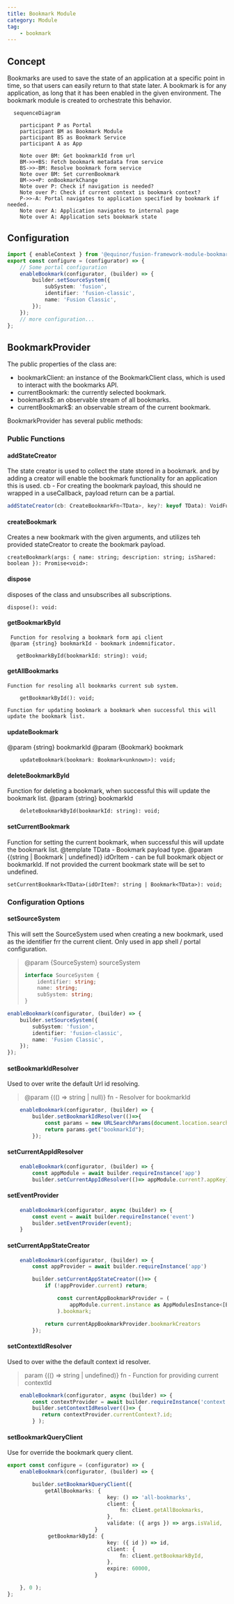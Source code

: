 ```yaml
---
title: Bookmark Module
category: Module
tag:
    - bookmark
---
```


## Concept

Bookmarks are used to save the state of an application at a specific point in time, so that users can easily return to that state later. A bookmark is for any application, as long that it has been enabled in the given environment. The bookmark module is created to orchestrate this behavior.

```mermaid
  sequenceDiagram

    participant P as Portal
    participant BM as Bookmark Module
    participant BS as Bookmark Service
    participant A as App

    Note over BM: Get bookmarkId from url
    BM->>+BS: Fetch bookmark metadata from service
    BS->>-BM: Resolve bookmark form service
    Note over BM: Set currenBookmark
    BM->>+P: onBookmarkChange
    Note over P: Check if navigation is needed?
    Note over P: Check if current context is bookmark context?
    P->>-A: Portal navigates to application specified by bookmark if needed.
    Note over A: Application navigates to internal page
    Note over A: Application sets bookmark state

```

## Configuration

```ts
import { enableContext } from '@equinor/fusion-framework-module-bookmark';
export const configure = (configurator) => {
    // Some portal configuration
    enableBookmark(configurator, (builder) => {
        builder.setSourceSystem({
            subSystem: 'fusion',
            identifier: 'fusion-classic',
            name: 'Fusion Classic',
        });
    });
    // more configuration...
};
```

## BookmarkProvider

The public properties of the class are:

-   bookmarkClient: an instance of the BookmarkClient class, which is used to interact with the bookmarks API.
-   currentBookmark: the currently selected bookmark.
-   bookmarks$: an observable stream of all bookmarks.
-   currentBookmark$: an observable stream of the current bookmark.

BookmarkProvider has several public methods:

### Public Functions

#### addStateCreator

The state creator is used to collect the state stored in a bookmark. and by adding a creator will enable the bookmark functionality for an application this is used.
cb - For creating the bookmark payload, this should ne wrapped in a useCallback, payload return can be a partial.

```ts
addStateCreator(cb: CreateBookmarkFn<TData>, key?: keyof TData): VoidFunction
```

#### createBookmark

Creates a new bookmark with the given arguments, and utilizes teh provided stateCreator to create the bookmark payload.

```TS
createBookmark(args: { name: string; description: string; isShared: boolean }): Promise<void>:
```

#### dispose

disposes of the class and unsubscribes all subscriptions.

```TS
dispose(): void:
```

#### getBookmarkById

     Function for resolving a bookmark form api client
     @param {string} bookmarkId - bookmark indemnificator.

```TS
   getBookmarkById(bookmarkId: string): void;
```

#### getAllBookmarks

    Function for resoling all bookmarks current sub system.

```TS
    getBookmarkById(): void;
```

    Function for updating bookmark a bookmark when successful this will update the bookmark list.

#### updateBookmark

@param {string} bookmarkId
@param {Bookmark<unknown>} bookmark

```TS
    updateBookmark(bookmark: Bookmark<unknown>): void;
```

#### deleteBookmarkById

Function for deleting a bookmark, when successful this will update the bookmark list.
@param {string} bookmarkId

```TS
    deleteBookmarkById(bookmarkId: string): void;
```

#### setCurrentBookmark

Function for setting the current bookmark, when successful this will update the bookmark list.
@template TData - Bookmark payload type.
@param {(string | Bookmark<TData> | undefined)} idOrItem - can be full bookmark object or bookmarkId.
If not provided the current bookmark state will be set to undefined.

```TS
setCurrentBookmark<TData>(idOrItem?: string | Bookmark<TData>): void;

```

### Configuration Options

#### setSourceSystem

This will sett the SourceSystem used when creating a new bookmark, used as the identifier frr the current client. Only used in app shell / portal configuration.

> @param {SourceSystem} sourceSystem
>
> ```ts
> interface SourceSystem {
>     identifier: string;
>     name: string;
>     subSystem: string;
> }
> ```

```ts
enableBookmark(configurator, (builder) => {
    builder.setSourceSystem({
        subSystem: 'fusion',
        identifier: 'fusion-classic',
        name: 'Fusion Classic',
    });
});
```

#### setBookmarkIdResolver

Used to over write the default Url id resolving.

> @param {(() => string | null)} fn - Resolver for bookmarkId

```ts
    enableBookmark(configurator, (builder) => {
        builder.setBookmarkIdResolver(()=>{
            const params = new URLSearchParams(document.location.search);
            return params.get("bookmarkId");
        });
```

#### setCurrentAppIdResolver

```ts
    enableBookmark(configurator, (builder) => {
        const appModule = await builder.requireInstance('app')
        builder.setCurrentAppIdResolver(()=> appModule.current?.appKey);
```

#### setEventProvider

```ts
    enableBookmark(configurator, async (builder) => {
        const event = await builder.requireInstance('event')
        builder.setEventProvider(event);
    }
```

#### setCurrentAppStateCreator

```ts
    enableBookmark(configurator, (builder) => {
        const appProvider = await builder.requireInstance('app')

        builder.setCurrentAppStateCreator(()=> {
            if (!appProvider.current) return;

                const currentAppBookmarkProvider = (
                    appModule.current.instance as AppModulesInstance<[BookmarkModule]>
                ).bookmark;

            return currentAppBookmarkProvider.bookmarkCreators
        });
```

#### setContextIdResolver

Used to over withe the default context id resolver.

> param {(() => string | undefined)} fn - Function for providing current contextId

```ts
    enableBookmark(configurator, async (builder) => {
        const contextProvider = await builder.requireInstance('context')
        builder.setContextIdResolver(()=> {
           return contextProvider.currentContext?.id;
        } );
```

#### setBookmarkQueryClient

Use for override the bookmark query client.

```ts
export const configure = (configurator) => {
    enableBookmark(configurator, (builder) => {

        builder.setBookmarkQueryClient({
            getAllBookmarks: {
                                key: () => 'all-bookmarks',
                                client: {
                                    fn: client.getAllBookmarks,
                                },
                                validate: ({ args }) => args.isValid,
                            }
             getBookmarkById: {
                                key: ({ id }) => id,
                                client: {
                                    fn: client.getBookmarkById,
                                },
                                expire: 60000,
                            }

    }, 0 );
};
```

 <ModuleBadge module="module-bookmark" />

